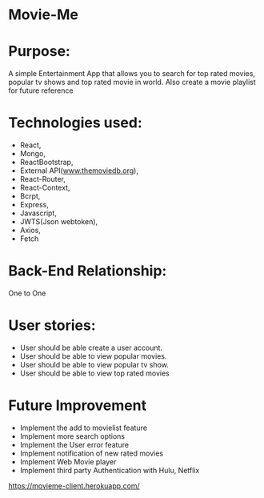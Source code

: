 # Movie-Me
#

# Purpose:
A simple Entertainment App that allows you to search for top rated movies, popular tv shows and top rated movie in world. Also create a movie playlist for future reference

# Technologies used:
* React, 
* Mongo,
* ReactBootstrap, 
* External API(www.themoviedb.org),
* React-Router,
* React-Context,
* Bcrpt,
* Express,
* Javascript,
* JWTS(Json webtoken),
* Axios,
* Fetch


# Back-End Relationship:
One to One

# User stories:
* User should be able create a user account.
* User should be able to view popular movies.
* User should be able to view  popular tv show.
* User should be able to view  top rated movies


# Future Improvement
* Implement the add to movielist feature
* Implement more search options
* Implement the User error feature
* Implement notification of new rated movies
* Implement Web Movie player
* Implement third party Authentication with Hulu, Netflix

https://movieme-client.herokuapp.com/

